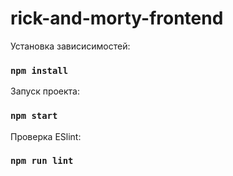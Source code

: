 # rick-and-morty-frontend

Установка зависисимостей:
### `npm install`

Запуск проекта:
### `npm start`

Проверка ESlint:
### `npm run lint`

